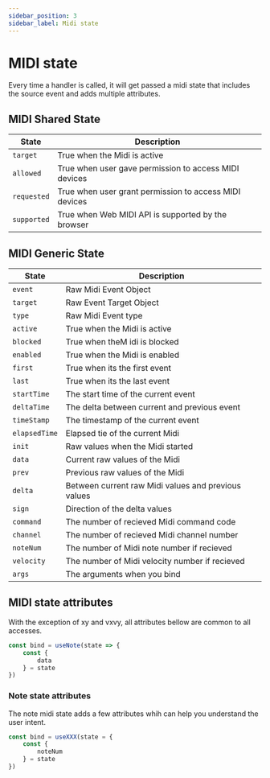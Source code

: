 ```yaml
---
sidebar_position: 3
sidebar_label: Midi state
---
```


# MIDI state

Every time a handler is called, it will get passed a midi state
that includes the source event and adds multiple attributes.


## MIDI Shared State

| State        | Description                                |
| ------------ | ------------------------------------------ |
| `target`     | True when the Midi is active               |
| `allowed`    | True when user gave permission to access MIDI devices |
| `requested`  | True when user grant permission to access MIDI devices |
| `supported`  | True when Web MIDI API is supported by the browser |

## MIDI Generic State

| State        | Description                                |
| ------------ | ------------------------------------------ |
| `event`      | Raw Midi Event Object                      |
| `target`     | Raw Event Target Object                    |
| `type`       | Raw Midi Event type                        |
| `active`     | True when the Midi is active               |
| `blocked`    | True when theM idi is blocked              |
| `enabled`    | True when the Midi is enabled              |
| `first`      | True when its the first event              |
| `last`       | True when its the last event               |
| `startTime`  | The start time of the current event        |
| `deltaTime`  | The delta between current and previous event|
| `timeStamp`  | The timestamp of the current event         |
| `elapsedTime`| Elapsed tie of the current Midi            |
| `init`       | Raw values when the Midi started           |
| `data`       | Current raw values of the Midi             |
| `prev`       | Previous raw values of the Midi            |
| `delta`      | Between current raw Midi values and previous values |
| `sign`       | Direction of the delta values              |
| `command`    | The number of recieved Midi command code   |
| `channel`    | The number of recieved Midi channel number |
| `noteNum`    | The number of Midi note number if recieved |
| `velocity`   | The number of Midi velocity number if recieved|
| `args`       |  The arguments when you bind               |

## MIDI state attributes

With the exception of xy and vxvy, all attributes bellow are common to all accesses.

```js
const bind = useNote(state => {
    const {
        data
    } = state
})
```

### Note state attributes

The note midi state adds a few attributes whih can help you understand the user intent.
```js
const bind = useXXX(state = {
    const {
        noteNum
    } = state
})
```
